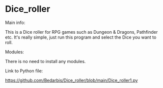 # Dice_roller
Main info:

This is a Dice roller for RPG games such as Dungeon & Dragons, Pathfinder etc. It's really simple, just run this program and select the Dice you want to roll.



Modules:

There is no need to install any modules.

Link to Python file:

https://github.com/Bedarbis/Dice_roller/blob/main/Dice_roller1.py
